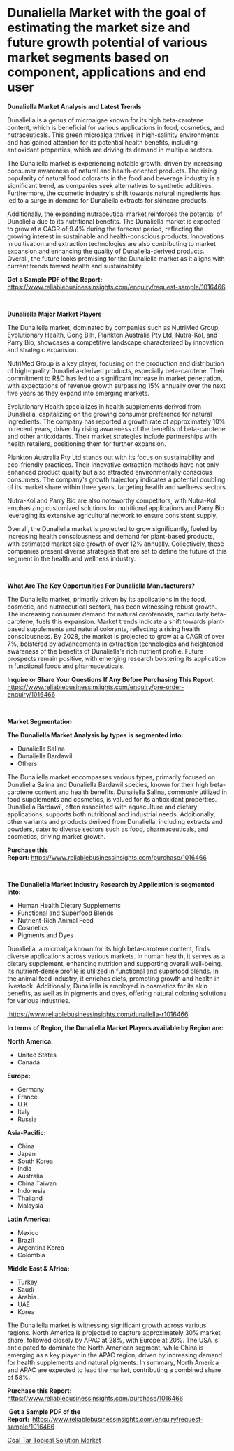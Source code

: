 <p><h1>Dunaliella Market with the goal of estimating the market size and future growth potential of various market segments based on component, applications and end user</h1></p><p><strong>Dunaliella Market Analysis and Latest Trends</strong></p>
<p><p>Dunaliella is a genus of microalgae known for its high beta-carotene content, which is beneficial for various applications in food, cosmetics, and nutraceuticals. This green microalga thrives in high-salinity environments and has gained attention for its potential health benefits, including antioxidant properties, which are driving its demand in multiple sectors.</p><p>The Dunaliella market is experiencing notable growth, driven by increasing consumer awareness of natural and health-oriented products. The rising popularity of natural food colorants in the food and beverage industry is a significant trend, as companies seek alternatives to synthetic additives. Furthermore, the cosmetic industry's shift towards natural ingredients has led to a surge in demand for Dunaliella extracts for skincare products.</p><p>Additionally, the expanding nutraceutical market reinforces the potential of Dunaliella due to its nutritional benefits. The Dunaliella market is expected to grow at a CAGR of 9.4% during the forecast period, reflecting the growing interest in sustainable and health-conscious products. Innovations in cultivation and extraction technologies are also contributing to market expansion and enhancing the quality of Dunaliella-derived products. Overall, the future looks promising for the Dunaliella market as it aligns with current trends toward health and sustainability.</p></p>
<p><strong>Get a Sample PDF of the Report:&nbsp;</strong> <a href="https://www.reliablebusinessinsights.com/enquiry/request-sample/1016466?utm_campaign=3356&utm_medium=2&utm_source=Github&utm_content=ia&utm_term=08032025&utm_id=dunaliella">https://www.reliablebusinessinsights.com/enquiry/request-sample/1016466</a></p>
<p>&nbsp;</p>
<p><strong>Dunaliella Major Market Players</strong></p>
<p><p>The Dunaliella market, dominated by companies such as NutriMed Group, Evolutionary Health, Gong BIH, Plankton Australia Pty Ltd, Nutra-Kol, and Parry Bio, showcases a competitive landscape characterized by innovation and strategic expansion.</p><p>NutriMed Group is a key player, focusing on the production and distribution of high-quality Dunaliella-derived products, especially beta-carotene. Their commitment to R&D has led to a significant increase in market penetration, with expectations of revenue growth surpassing 15% annually over the next five years as they expand into emerging markets.</p><p>Evolutionary Health specializes in health supplements derived from Dunaliella, capitalizing on the growing consumer preference for natural ingredients. The company has reported a growth rate of approximately 10% in recent years, driven by rising awareness of the benefits of beta-carotene and other antioxidants. Their market strategies include partnerships with health retailers, positioning them for further expansion.</p><p>Plankton Australia Pty Ltd stands out with its focus on sustainability and eco-friendly practices. Their innovative extraction methods have not only enhanced product quality but also attracted environmentally conscious consumers. The company's growth trajectory indicates a potential doubling of its market share within three years, targeting health and wellness sectors.</p><p>Nutra-Kol and Parry Bio are also noteworthy competitors, with Nutra-Kol emphasizing customized solutions for nutritional applications and Parry Bio leveraging its extensive agricultural network to ensure consistent supply. </p><p>Overall, the Dunaliella market is projected to grow significantly, fueled by increasing health consciousness and demand for plant-based products, with estimated market size growth of over 12% annually. Collectively, these companies present diverse strategies that are set to define the future of this segment in the health and wellness industry.</p></p>
<p>&nbsp;</p>
<p><strong>What Are The Key Opportunities For Dunaliella Manufacturers?</strong></p>
<p><p>The Dunaliella market, primarily driven by its applications in the food, cosmetic, and nutraceutical sectors, has been witnessing robust growth. The increasing consumer demand for natural carotenoids, particularly beta-carotene, fuels this expansion. Market trends indicate a shift towards plant-based supplements and natural colorants, reflecting a rising health consciousness. By 2028, the market is projected to grow at a CAGR of over 7%, bolstered by advancements in extraction technologies and heightened awareness of the benefits of Dunaliella's rich nutrient profile. Future prospects remain positive, with emerging research bolstering its application in functional foods and pharmaceuticals.</p></p>
<p><strong>Inquire or Share Your Questions If Any Before Purchasing This Report:</strong> <a href="https://www.reliablebusinessinsights.com/enquiry/pre-order-enquiry/1016466?utm_campaign=3356&utm_medium=2&utm_source=Github&utm_content=ia&utm_term=08032025&utm_id=dunaliella">https://www.reliablebusinessinsights.com/enquiry/pre-order-enquiry/1016466</a></p>
<p>&nbsp;</p>
<p><strong>Market Segmentation</strong></p>
<p><strong>The Dunaliella Market Analysis by types is segmented into:</strong></p>
<p><ul><li>Dunaliella Salina</li><li>Dunaliella Bardawil</li><li>Others</li></ul></p>
<p><p>The Dunaliella market encompasses various types, primarily focused on Dunaliella Salina and Dunaliella Bardawil species, known for their high beta-carotene content and health benefits. Dunaliella Salina, commonly utilized in food supplements and cosmetics, is valued for its antioxidant properties. Dunaliella Bardawil, often associated with aquaculture and dietary applications, supports both nutritional and industrial needs. Additionally, other variants and products derived from Dunaliella, including extracts and powders, cater to diverse sectors such as food, pharmaceuticals, and cosmetics, driving market growth.</p></p>
<p><strong>Purchase this Report:&nbsp;</strong><a href="https://www.reliablebusinessinsights.com/purchase/1016466?utm_campaign=3356&utm_medium=2&utm_source=Github&utm_content=ia&utm_term=08032025&utm_id=dunaliella">https://www.reliablebusinessinsights.com/purchase/1016466</a></p>
<p>&nbsp;</p>
<p><strong>The Dunaliella Market Industry Research by Application is segmented into:</strong></p>
<p><ul><li>Human Health Dietary Supplements</li><li>Functional and Superfood Blends</li><li>Nutrient-Rich Animal Feed</li><li>Cosmetics</li><li>Pigments and Dyes</li></ul></p>
<p><p>Dunaliella, a microalga known for its high beta-carotene content, finds diverse applications across various markets. In human health, it serves as a dietary supplement, enhancing nutrition and supporting overall well-being. Its nutrient-dense profile is utilized in functional and superfood blends. In the animal feed industry, it enriches diets, promoting growth and health in livestock. Additionally, Dunaliella is employed in cosmetics for its skin benefits, as well as in pigments and dyes, offering natural coloring solutions for various industries.</p></p>
<p><a href="https://www.reliablebusinessinsights.com/dunaliella-r1016466?utm_campaign=3356&utm_medium=2&utm_source=Github&utm_content=ia&utm_term=08032025&utm_id=dunaliella">&nbsp;https://www.reliablebusinessinsights.com/dunaliella-r1016466</a></p>
<p><strong>In terms of Region, the Dunaliella Market Players available by Region are:</strong></p>
<p>
    <p> <strong> North America: </strong>
        <ul>
            <li>United States</li>
            <li>Canada</li>
        </ul>
        </p> 
    <p> <strong> Europe: </strong>
        <ul>
            <li>Germany</li>
            <li>France</li>
            <li>U.K.</li>
            <li>Italy</li>
            <li>Russia</li>
        </ul>
        </p> 
    <p> <strong> Asia-Pacific: </strong>
        <ul>
            <li>China</li>
            <li>Japan</li>
            <li>South Korea</li>
            <li>India</li>
            <li>Australia</li>
            <li>China Taiwan</li>
            <li>Indonesia</li>
            <li>Thailand</li>
            <li>Malaysia</li>
        </ul>
        </p> 
    <p> <strong> Latin America: </strong>
        <ul>
            <li>Mexico</li>
            <li>Brazil</li>
            <li>Argentina Korea</li>
            <li>Colombia</li>
        </ul>
        </p> 
    <p> <strong> Middle East & Africa: </strong>
        <ul>
            <li>Turkey</li>
            <li>Saudi</li>
            <li>Arabia</li>
            <li>UAE</li>
            <li>Korea</li>
        </ul>
    </p>
    </p>
<p><p>The Dunaliella market is witnessing significant growth across various regions. North America is projected to capture approximately 30% market share, followed closely by APAC at 28%, with Europe at 20%. The USA is anticipated to dominate the North American segment, while China is emerging as a key player in the APAC region, driven by increasing demand for health supplements and natural pigments. In summary, North America and APAC are expected to lead the market, contributing a combined share of 58%.</p></p>
<p><strong>Purchase this Report: </strong><a href="https://www.reliablebusinessinsights.com/purchase/1016466?utm_campaign=3356&utm_medium=2&utm_source=Github&utm_content=ia&utm_term=08032025&utm_id=dunaliella">https://www.reliablebusinessinsights.com/purchase/1016466</a></p>
<p>&nbsp;<strong>Get a Sample PDF of the Report:&nbsp;&nbsp;</strong><a href="https://www.reliablebusinessinsights.com/enquiry/request-sample/1016466?utm_campaign=3356&utm_medium=2&utm_source=Github&utm_content=ia&utm_term=08032025&utm_id=dunaliella">https://www.reliablebusinessinsights.com/enquiry/request-sample/1016466</a></p>
<p><strong></strong></p>
<p><p><a href="https://github.com/leijavaagexo/Market-Research-Report-List-1/blob/main/coal-tar-topical-solution-market.md?utm_campaign=3356&utm_medium=2&utm_source=Github&utm_content=ia&utm_term=08032025&utm_id=dunaliella">Coal Tar Topical Solution Market</a></p></p>